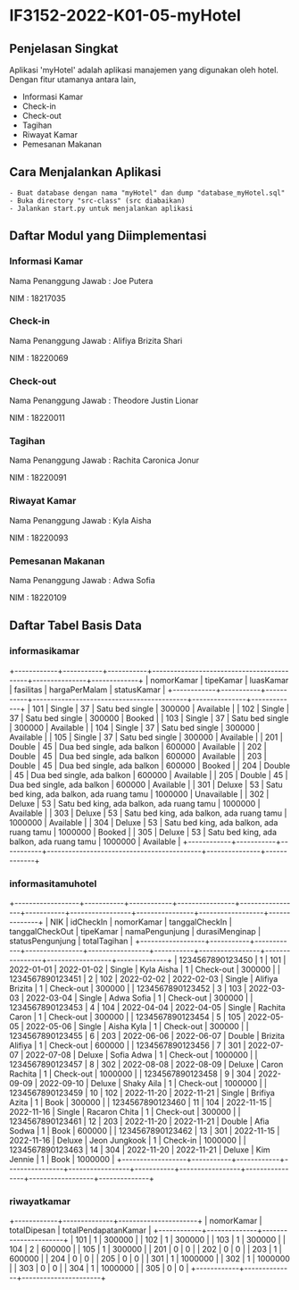 # IF3152-2022-K01-05-myHotel

## Penjelasan Singkat
Aplikasi 'myHotel' adalah aplikasi manajemen yang digunakan oleh hotel. Dengan fitur utamanya antara lain,
* Informasi Kamar
* Check-in
* Check-out
* Tagihan
* Riwayat Kamar
* Pemesanan Makanan

## Cara Menjalankan Aplikasi
```
- Buat database dengan nama "myHotel" dan dump "database_myHotel.sql"
- Buka directory "src-class" (src diabaikan)
- Jalankan start.py untuk menjalankan aplikasi
```
## Daftar Modul yang Diimplementasi
### Informasi Kamar
Nama Penanggung Jawab : Joe Putera

NIM : 18217035

### Check-in
Nama Penanggung Jawab : Alifiya Brizita Shari

NIM : 18220069

### Check-out
Nama Penanggung Jawab : Theodore Justin Lionar

NIM : 18220011

### Tagihan
Nama Penanggung Jawab : Rachita Caronica Jonur

NIM : 18220091

### Riwayat Kamar
Nama Penanggung Jawab : Kyla Aisha

NIM : 18220093

### Pemesanan Makanan
Nama Penanggung Jawab : Adwa Sofia

NIM : 18220109


## Daftar Tabel Basis Data
### informasikamar
+------------+-----------+-----------+-------------------------------------------+---------------+-------------+
| nomorKamar | tipeKamar | luasKamar | fasilitas                                 | hargaPerMalam | statusKamar |
+------------+-----------+-----------+-------------------------------------------+---------------+-------------+
|        101 | Single    |        37 | Satu bed single                           |        300000 | Available   |
|        102 | Single    |        37 | Satu bed single                           |        300000 | Booked      |
|        103 | Single    |        37 | Satu bed single                           |        300000 | Available   |
|        104 | Single    |        37 | Satu bed single                           |        300000 | Available   |
|        105 | Single    |        37 | Satu bed single                           |        300000 | Available   |
|        201 | Double    |        45 | Dua bed single, ada balkon                |        600000 | Available   |
|        202 | Double    |        45 | Dua bed single, ada balkon                |        600000 | Available   |
|        203 | Double    |        45 | Dua bed single, ada balkon                |        600000 | Booked      |
|        204 | Double    |        45 | Dua bed single, ada balkon                |        600000 | Available   |
|        205 | Double    |        45 | Dua bed single, ada balkon                |        600000 | Available   |
|        301 | Deluxe    |        53 | Satu bed king, ada balkon, ada ruang tamu |       1000000 | Unavailable |
|        302 | Deluxe    |        53 | Satu bed king, ada balkon, ada ruang tamu |       1000000 | Available   |
|        303 | Deluxe    |        53 | Satu bed king, ada balkon, ada ruang tamu |       1000000 | Available   |
|        304 | Deluxe    |        53 | Satu bed king, ada balkon, ada ruang tamu |       1000000 | Booked      |
|        305 | Deluxe    |        53 | Satu bed king, ada balkon, ada ruang tamu |       1000000 | Available   |
+------------+-----------+-----------+-------------------------------------------+---------------+-------------+


### informasitamuhotel
+------------------+-----------+------------+----------------+-----------------+-----------+-----------------+----------------+------------------+--------------+
| NIK              | idCheckIn | nomorKamar | tanggalCheckIn | tanggalCheckOut | tipeKamar | namaPengunjung  | durasiMenginap | statusPengunjung | totalTagihan |
+------------------+-----------+------------+----------------+-----------------+-----------+-----------------+----------------+------------------+--------------+
| 1234567890123450 |         1 |        101 | 2022-01-01     | 2022-01-02      | Single    | Kyla Aisha      |              1 | Check-out        |       300000 |
| 1234567890123451 |         2 |        102 | 2022-02-02     | 2022-02-03      | Single    | Alifiya Brizita |              1 | Check-out        |       300000 |
| 1234567890123452 |         3 |        103 | 2022-03-03     | 2022-03-04      | Single    | Adwa Sofia      |              1 | Check-out        |       300000 |
| 1234567890123453 |         4 |        104 | 2022-04-04     | 2022-04-05      | Single    | Rachita Caron   |              1 | Check-out        |       300000 |
| 1234567890123454 |         5 |        105 | 2022-05-05     | 2022-05-06      | Single    | Aisha Kyla      |              1 | Check-out        |       300000 |
| 1234567890123455 |         6 |        203 | 2022-06-06     | 2022-06-07      | Double    | Brizita Alifiya |              1 | Check-out        |       600000 |
| 1234567890123456 |         7 |        301 | 2022-07-07     | 2022-07-08      | Deluxe    | Sofia Adwa      |              1 | Check-out        |      1000000 |
| 1234567890123457 |         8 |        302 | 2022-08-08     | 2022-08-09      | Deluxe    | Caron Rachita   |              1 | Check-out        |      1000000 |
| 1234567890123458 |         9 |        304 | 2022-09-09     | 2022-09-10      | Deluxe    | Shaky Aila      |              1 | Check-out        |      1000000 |
| 1234567890123459 |        10 |        102 | 2022-11-20     | 2022-11-21      | Single    | Brifiya Azita   |              1 | Book             |       300000 |
| 1234567890123460 |        11 |        104 | 2022-11-15     | 2022-11-16      | Single    | Racaron Chita   |              1 | Check-out        |       300000 |
| 1234567890123461 |        12 |        203 | 2022-11-20     | 2022-11-21      | Double    | Afia Sodwa      |              1 | Book             |       600000 |
| 1234567890123462 |        13 |        301 | 2022-11-15     | 2022-11-16      | Deluxe    | Jeon Jungkook   |              1 | Check-in         |      1000000 |
| 1234567890123463 |        14 |        304 | 2022-11-20     | 2022-11-21      | Deluxe    | Kim Jennie      |              1 | Book             |      1000000 |
+------------------+-----------+------------+----------------+-----------------+-----------+-----------------+----------------+------------------+--------------+


### riwayatkamar
+------------+--------------+----------------------+
| nomorKamar | totalDipesan | totalPendapatanKamar |
+------------+--------------+----------------------+
|        101 |            1 |               300000 |
|        102 |            1 |               300000 |
|        103 |            1 |               300000 |
|        104 |            2 |               600000 |
|        105 |            1 |               300000 |
|        201 |            0 |                    0 |
|        202 |            0 |                    0 |
|        203 |            1 |               600000 |
|        204 |            0 |                    0 |
|        205 |            0 |                    0 |
|        301 |            1 |              1000000 |
|        302 |            1 |              1000000 |
|        303 |            0 |                    0 |
|        304 |            1 |              1000000 |
|        305 |            0 |                    0 |
+------------+--------------+----------------------+
